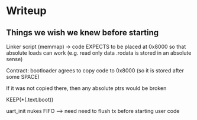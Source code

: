 # Writeup

## Things we wish we knew before starting

Linker script (memmap) -> code EXPECTS to be placed at 0x8000 so that absolute loads can work
(e.g. read only data .rodata is stored in an absolute sense)

Contract: bootloader agrees to copy code to 0x8000 (so it is stored after some SPACE)

If it was not copied there, then any absolute ptrs would be broken

KEEP(*(.text.boot))  

uart_init nukes FIFO --> need need to flush tx before starting user code 